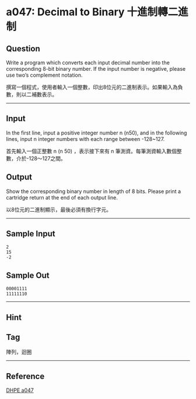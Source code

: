# a047: Decimal to Binary 十進制轉二進制

## Question
Write a program which converts each input decimal number into the corresponding 8-bit binary number. If the input number is negative, please use two’s complement notation.

撰寫一個程式，使用者輸入一個整數，印出8位元的二進制表示。如果輸入為負數，則以二補數表示。

---

## Input
In the first line, input a positive integer number n (n50), and in the following lines, input n integer numbers with each range between -128~127.

首先輸入一個正整數 n (n 50) ，表示接下來有 n 筆測資。每筆測資輸入數個整數，介於-128～127之間。

## Output
Show the corresponding binary number in length of 8 bits. Please print a cartridge return at the end of each output line.

以8位元的二進制顯示，最後必須有換行字元。

---

## Sample Input
```
2
15
-2
```

## Sample Out
```
00001111
11111110
```

---

## Hint

## Tag
陣列，迴圈

---
## Reference
[DHPE a047](http://134.208.12.72/ShowProblem?problemid=a047)
